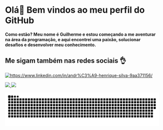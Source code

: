 <h1 align="left">Olá👋 Bem vindos ao meu perfil do GitHub</h1>

<h4 align="left">Como estão? Meu nome é Guilherme e estou começando a me aventurar na área da programação, e aqui encontrei uma paixão, solucionar desafios e desenvolver meu conhecimento.</h4>

<h2 align="left">Me sigam também nas redes sociais 👌</h2>

<p align="left">
  <a href="https://www.linkedin.com/in/guilherme-fran%C3%A7a-4756a8155/" target="blank"><img align="center" src="https://raw.githubusercontent.com/rahuldkjain/github-profile-readme-generator/master/src/images/icons/Social/linked-in-alt.svg" alt="https://www.linkedin.com/in/andr%C3%A9-henrique-silva-9aa371156/" height="30" width="40" />
  </a>
</p>

<div>
  <a href="https://github.com/GuilhermeFdSilva">
  <img height="180em" src="https://github-readme-stats.vercel.app/api?username=GuilhermeFdSilva&show_icons=true&theme=dracula&include_all_commits=true&count_private=true"/>
  <img height="180em" src="https://github-readme-stats.vercel.app/api/top-langs/?username=GuilhermeFdSilva&layout=compact&langs_count=7&theme=dracula"/>
</div>

![Snake animation](https://github.com/AndreHOSilva/AndreHOSilva/blob/output/github-contribution-grid-snake.svg)
